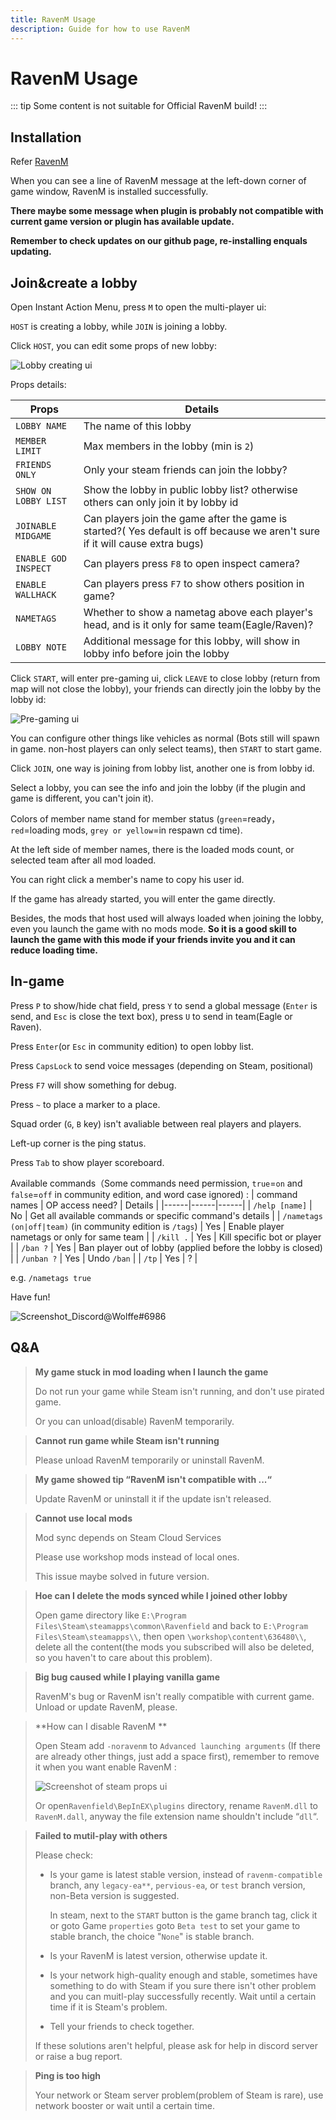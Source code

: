 ```yaml
---
title: RavenM Usage 
description: Guide for how to use RavenM
---
```


# RavenM Usage

::: tip
Some content is not suitable for Official RavenM build!
:::

## Installation

Refer [RavenM](/en/Projects/ravenm.md)

When you can see a line of RavenM message at the left-down corner of game window, RavenM is installed successfully.

**There maybe some message when plugin is probably not compatible with current game version or plugin has available update.**

**Remember to check updates on our github page, re-installing enquals updating.**

## Join&create a lobby

Open Instant Action Menu, press `M` to open the multi-player ui:


`HOST` is creating a lobby, while `JOIN` is joining a lobby.

Click `HOST`, you can edit some props of new lobby:

![Lobby creating ui](https://ravenfieldcommunity.github.io/docs-img/in-GAME/ravenm.002.en.png)

Props details:

| Props | Details |
|------|------|
| `LOBBY NAME` | The name of this lobby |
| `MEMBER LIMIT` | Max members in the lobby (min is `2`) |
| `FRIENDS ONLY` | Only your steam friends can join the lobby? |
| `SHOW ON LOBBY LIST` | Show the lobby in public lobby list? otherwise others can only join it by lobby id |
| `JOINABLE MIDGAME ` | Can players join the game after the game is started?( Yes default is off because we aren't sure if it will cause extra bugs) |
| `ENABLE GOD INSPECT ` | Can players press `F8` to open inspect camera? |
| `ENABLE WALLHACK ` | Can players press `F7` to show others position in game? |
| `NAMETAGS ` | Whether to show a nametag above each player's head, and is it only for same team(Eagle/Raven)? |
| `LOBBY NOTE ` | Additional message for this lobby, will show in lobby info before join the lobby |

Click `START`, will enter pre-gaming ui, click `LEAVE` to close lobby (return from map will not close the lobby), your friends can directly join the lobby by the lobby id:

![Pre-gaming ui](https://ravenfieldcommunity.github.io/docs-img/in-GAME/ravenm.003.en.png)

You can configure other things like vehicles as normal (Bots still will spawn in game. non-host players can only select teams), then `START` to start game.

Click `JOIN`, one way is joining from lobby list, another one is from lobby id.

Select a lobby, you can see the info and join the lobby (if the plugin and game is different, you can't join it).	

Colors of member name stand for member status (`green`=ready，`red`=loading mods, `grey or yellow`=in respawn cd time).

At the left side of member names, there is the loaded mods count, or selected team after all mod loaded.

You can right click a member's name to copy his user id.

If the game has already started, you will enter the game directly.

Besides, the mods that host used will always loaded when joining the lobby, even you launch the game with no mods mode. **So it is a good skill to launch the game with this mode if your friends invite you and it can reduce loading time.**

## In-game

Press `P` to show/hide chat field, press `Y` to send a global message (`Enter` is send, and `Esc` is close the text box), press `U` to send in team(Eagle or Raven).

Press `Enter`(or `Esc` in community edition) to open lobby list.

Press `CapsLock` to send voice messages (depending on Steam, positional)

Press `F7` will show something for debug.

Press `~` to place a marker to a place.

Squad order (`G`, `B` key) isn't avaliable between real players and players.

Left-up corner is the ping status.

Press `Tab` to show player scoreboard.

Available commands（Some commands need permission, `true`=`on` and `false`=`off` in community edition, and word case ignored) :
| command names | OP access need? | Details |
|------|------|------|
| `/help [name]` | No | Get all available commands or specific command's details |
| `/nametags (on|off|team)` (in community edition is `/tags`) | Yes | Enable player nametags or only for same team |
| `/kill .` | Yes | Kill specific bot or player |
| `/ban ?` | Yes | Ban player out of lobby (applied before the lobby is closed) |
| `/unban ?` | Yes | Undo `/ban` |
| `/tp` | Yes | ? |

e.g. `/nametags true`

Have fun!

![Screenshot_Discord@Wolffe#6986](https://steamuserimages-a.akamaihd.net/ugc/1917988387306327667/C90622D8C9B8B654E187AA5038A84759DFF050D9/)

## Q&A

> **My game stuck in mod loading when I launch the game**
>
> Do not run your game while Steam isn't running, and don't use pirated game.
>
> Or you can unload(disable) RavenM temporarily.

> **Cannot run game while Steam isn't running**
>
> Please unload RavenM temporarily or uninstall RavenM.

> **My game showed tip “RavenM isn't compatible with ...“**
>
> Update RavenM or uninstall it if the update isn't released.

> **Cannot use local mods**
>
> Mod sync depends on Steam Cloud Services
>
> Please use workshop mods instead of local ones.
> 
> This issue maybe solved in future version.

> **Hoe can I delete the mods synced while I joined other lobby**
>
> Open game directory like `E:\Program Files\Steam\steamapps\common\Ravenfield` and back to `E:\Program Files\Steam\steamapps\\`, then open `\workshop\content\636480\\`, delete all the content(the mods you subscribed will also be deleted, so you haven't to care about this problem).

> **Big bug caused while I playing vanilla game**
>
> RavenM's bug or RavenM isn't really compatible with current game. Unload or update RavenM, please.

> **How can I disable RavenM **
>
> Open Steam add `-noravenm` to `Advanced launching arguments` (If there are already other things, just add a space first), remember to remove it when you want enable RavenM :
>
> ![Screenshot of steam props ui](https://ravenfieldcommunity.github.io/docs-img/in-GAME/ravenm.005.en.png)
>
> Or open`Ravenfield\BepInEX\plugins` directory, rename `RavenM.dll` to `RavenM.dall`, anyway the file extension name shouldn't include “`dll`“.

> **Failed to mutil-play with others**
>
> Please check:
> - Is your game is latest stable version, instead of `ravenm-compatible` branch, any `legacy-ea**`, `pervious-ea`, or `test` branch version, non-Beta version is suggested.
>
>    In steam, next to the `START` button is the game branch tag, click it or goto Game `properties` goto `Beta test` to set your game to stable branch, the choice "`None`" is stable branch.
> - Is your RavenM is latest version, otherwise update it.
> - Is your network high-quality enough and stable, sometimes have something to do with Steam if you sure there isn't other problem and you can muitl-play successfully recently. Wait until a certain time if it is Steam's problem.
> - Tell your friends to check together.
>
> If these solutions aren't helpful, please ask for help in discord server or raise a bug report.

> **Ping is too high**
>
> Your network or Steam server problem(problem of Steam is rare), use network booster or wait until a certain time.